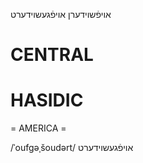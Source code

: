 אויפֿשוידערן
אויפֿגעשוידערט

CENTRAL
========

HASIDIC
=======
= AMERICA = 

/ˈoufgəˌšoudərt/ אויפֿגעשוידערט